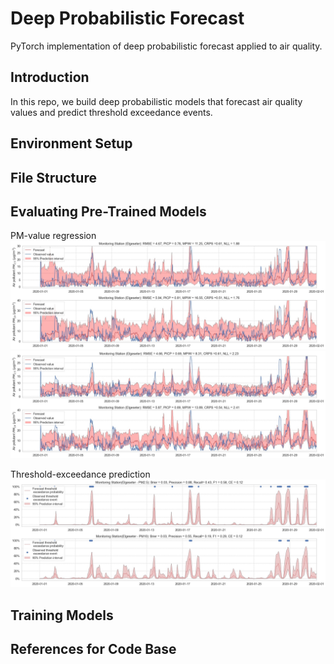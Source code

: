 # Deep Probabilistic Forecast
PyTorch implementation of deep probabilistic forecast applied to air quality.


## Introduction

In this repo, we build deep probabilistic models that forecast air quality values and predict threshold exceedance events.


## Environment Setup

## File Structure

## Evaluating Pre-Trained Models
PM-value regression
![](plots/SWAG/regression_adv.jpg)
![](plots/SWAG/regression.jpg)

Threshold-exceedance prediction
![](plots/BNN/classification.jpg)

## Training Models

## References for Code Base
